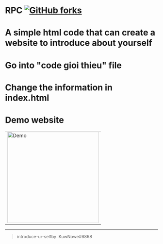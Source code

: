 # RPC [![GitHub forks](https://img.shields.io/github/forks/Vkairus/introduce-ur-self)](https://github.com/Vkairus/introduce-ur-self/network)

# A simple html code that can create a website to introduce about yourself

# Go into "code gioi thieu" file

# Change the information in index.html

# Demo website

 <table style="width:100%;"align="center"> 
   <tr> 
     <td> 
      <img src="https://cdn.discordapp.com/attachments/1084359116362891304/1084850640980819978/image-26.png" alt="Demo" width="300px"/> 
     </td> 
   </tr> 
 </table> 

----

>introduce-ur-selfby .KuwNowe#6868
